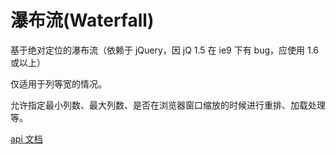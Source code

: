 瀑布流(Waterfall)
======

基于绝对定位的瀑布流（依赖于 jQuery，因 jQ 1.5 在 ie9 下有 bug，应使用 1.6 或以上）

仅适用于列等宽的情况。

允许指定最小列数、最大列数、是否在浏览器窗口缩放的时候进行重排、加载处理等。

[api 文档](./docs/)
